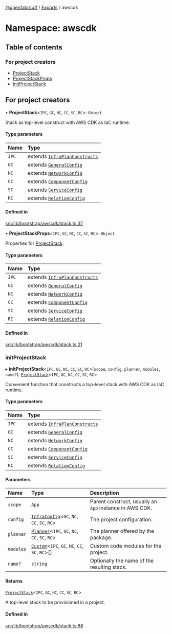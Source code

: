 [@openfabr/cdf](../README.md) / [Exports](../modules.md) / awscdk

# Namespace: awscdk

## Table of contents

### For project creators

- [ProjectStack](../classes/awscdk.ProjectStack.md)
- [ProjectStackProps](../interfaces/awscdk.ProjectStackProps.md)
- [initProjectStack](awscdk.md#initprojectstack)

## For project creators

• **ProjectStack**<`IPC`, `GC`, `NC`, `CC`, `SC`, `RC`\>: `Object`

Stack as top-level construct with AWS CDK as IaC runtime.

#### Type parameters

| Name | Type |
| :------ | :------ |
| `IPC` | extends [`InfraPlanConstructs`](../interfaces/InfraPlanConstructs.md) |
| `GC` | extends [`GeneralConfig`](../interfaces/GeneralConfig.md) |
| `NC` | extends [`NetworkConfig`](../interfaces/NetworkConfig.md) |
| `CC` | extends [`ComponentConfig`](../interfaces/ComponentConfig.md) |
| `SC` | extends [`ServiceConfig`](../interfaces/ServiceConfig.md) |
| `RC` | extends [`RelationConfig`](../interfaces/RelationConfig.md) |

#### Defined in

[src/lib/bootstrap/awscdk/stack.ts:37](https://github.com/openfabr/cdf/blob/9dc7721/core/typescript/src/lib/bootstrap/awscdk/stack.ts#L37)

• **ProjectStackProps**<`IPC`, `GC`, `NC`, `CC`, `SC`, `RC`\>: `Object`

Properties for [ProjectStack](../classes/awscdk.ProjectStack.md).

#### Type parameters

| Name | Type |
| :------ | :------ |
| `IPC` | extends [`InfraPlanConstructs`](../interfaces/InfraPlanConstructs.md) |
| `GC` | extends [`GeneralConfig`](../interfaces/GeneralConfig.md) |
| `NC` | extends [`NetworkConfig`](../interfaces/NetworkConfig.md) |
| `CC` | extends [`ComponentConfig`](../interfaces/ComponentConfig.md) |
| `SC` | extends [`ServiceConfig`](../interfaces/ServiceConfig.md) |
| `RC` | extends [`RelationConfig`](../interfaces/RelationConfig.md) |

#### Defined in

[src/lib/bootstrap/awscdk/stack.ts:21](https://github.com/openfabr/cdf/blob/9dc7721/core/typescript/src/lib/bootstrap/awscdk/stack.ts#L21)

### initProjectStack

▸ **initProjectStack**<`IPC`, `GC`, `NC`, `CC`, `SC`, `RC`\>(`scope`, `config`, `planner`, `modules`, `name?`): [`ProjectStack`](../classes/awscdk.ProjectStack.md)<`IPC`, `GC`, `NC`, `CC`, `SC`, `RC`\>

Convenient function that constructs a top-level stack with AWS CDK as IaC runtime.

#### Type parameters

| Name | Type |
| :------ | :------ |
| `IPC` | extends [`InfraPlanConstructs`](../interfaces/InfraPlanConstructs.md) |
| `GC` | extends [`GeneralConfig`](../interfaces/GeneralConfig.md) |
| `NC` | extends [`NetworkConfig`](../interfaces/NetworkConfig.md) |
| `CC` | extends [`ComponentConfig`](../interfaces/ComponentConfig.md) |
| `SC` | extends [`ServiceConfig`](../interfaces/ServiceConfig.md) |
| `RC` | extends [`RelationConfig`](../interfaces/RelationConfig.md) |

#### Parameters

| Name | Type | Description |
| :------ | :------ | :------ |
| `scope` | `App` | Parent construct, usually an `App` instance in AWS CDK. |
| `config` | [`InfraConfig`](../classes/InfraConfig.md)<`GC`, `NC`, `CC`, `SC`, `RC`\> | The project configuration. |
| `planner` | [`Planner`](../classes/Planner.md)<`IPC`, `GC`, `NC`, `CC`, `SC`, `RC`\> | The planner offered by the package. |
| `modules` | [`Custom`](../classes/Custom.md)<`IPC`, `GC`, `NC`, `CC`, `SC`, `RC`\>[] | Custom code modules for the project. |
| `name?` | `string` | Optionally the name of the resulting stack. |

#### Returns

[`ProjectStack`](../classes/awscdk.ProjectStack.md)<`IPC`, `GC`, `NC`, `CC`, `SC`, `RC`\>

A top-level stack to be provisioned in a project.

#### Defined in

[src/lib/bootstrap/awscdk/stack.ts:68](https://github.com/openfabr/cdf/blob/9dc7721/core/typescript/src/lib/bootstrap/awscdk/stack.ts#L68)
